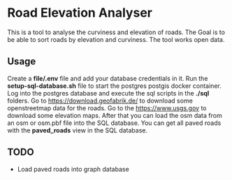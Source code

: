 # Road Elevation Analyser
This is a tool to analyse the curviness and elevation of roads. The Goal is to be able to sort roads by elevation and curviness. The tool works open data.

## Usage

Create a **file/.env** file and add your database credentials in it.
Run the **setup-sql-database.sh** file to start the postgres postgis docker container.
Log into the postgres database and execute the sql scripts in the **./sql** folders.
Go to https://download.geofabrik.de/ to download some openstreetmap data for the roads.
Go to the https://www.usgs.gov to download some elevation maps.
After that you can load the osm data from an osm or osm.pbf file into the SQL database.
You can get all paved roads with the **paved_roads** view in the SQL database.

## TODO
* Load paved roads into graph database